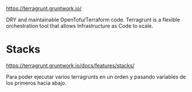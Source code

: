 <https://terragrunt.gruntwork.io/>

DRY and maintainable OpenTofu/Terraform code.
Terragrunt is a flexible orchestration tool that allows Infrastructure as Code to scale.

# Stacks
<https://terragrunt.gruntwork.io/docs/features/stacks/>

Para poder ejecutar varios terragrunts en un orden y pasando variables de los primeros hacia abajo.
